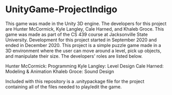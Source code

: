 # UnityGame-ProjectIndigo
This game was made in the Unity 3D engine. 
The developers for this project are Hunter McCormick, Kyle Langley, Cale Harned, and Khaleb Groce.
This game was made as part of the CS 439 course at Jacksonville State University. 
Development for this project started in September 2020 and ended in December 2020. 
This project is a simple puzzle game made in a 3D environment where the user can move around a level, pick up objects, and manipulate their size. 
The developers' roles are listed below. 

Hunter McCormick: Programming
Kyle Langley: Level Design
Cale Harned: Modeling & Animation
Khaleb Groce: Sound Design

Included with this repository is a .unitypackage file for the project containing all of the files needed to play/edit the game. 
